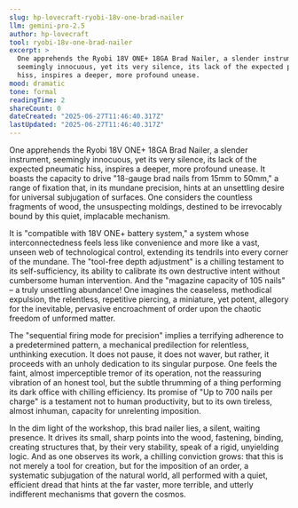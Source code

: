 ```yaml
---
slug: hp-lovecraft-ryobi-18v-one-brad-nailer
llm: gemini-pro-2.5
author: hp-lovecraft
tool: ryobi-18v-one-brad-nailer
excerpt: >
  One apprehends the Ryobi 18V ONE+ 18GA Brad Nailer, a slender instrument,
  seemingly innocuous, yet its very silence, its lack of the expected pneumatic
  hiss, inspires a deeper, more profound unease.
mood: dramatic
tone: formal
readingTime: 2
shareCount: 0
dateCreated: "2025-06-27T11:46:40.317Z"
lastUpdated: "2025-06-27T11:46:40.317Z"
---
```


One apprehends the Ryobi 18V ONE+ 18GA Brad Nailer, a slender instrument, seemingly innocuous, yet its very silence, its lack of the expected pneumatic hiss, inspires a deeper, more profound unease. It boasts the capacity to drive "18-gauge brad nails from 15mm to 50mm," a range of fixation that, in its mundane precision, hints at an unsettling desire for universal subjugation of surfaces. One considers the countless fragments of wood, the unsuspecting moldings, destined to be irrevocably bound by this quiet, implacable mechanism.

It is "compatible with 18V ONE+ battery system," a system whose interconnectedness feels less like convenience and more like a vast, unseen web of technological control, extending its tendrils into every corner of the mundane. The "tool-free depth adjustment" is a chilling testament to its self-sufficiency, its ability to calibrate its own destructive intent without cumbersome human intervention. And the "magazine capacity of 105 nails" – a truly unsettling abundance! One imagines the ceaseless, methodical expulsion, the relentless, repetitive piercing, a miniature, yet potent, allegory for the inevitable, pervasive encroachment of order upon the chaotic freedom of unformed matter.

The "sequential firing mode for precision" implies a terrifying adherence to a predetermined pattern, a mechanical predilection for relentless, unthinking execution. It does not pause, it does not waver, but rather, it proceeds with an unholy dedication to its singular purpose. One feels the faint, almost imperceptible tremor of its operation, not the reassuring vibration of an honest tool, but the subtle thrumming of a thing performing its dark office with chilling efficiency. Its promise of "Up to 700 nails per charge" is a testament not to human productivity, but to its own tireless, almost inhuman, capacity for unrelenting imposition.

In the dim light of the workshop, this brad nailer lies, a silent, waiting presence. It drives its small, sharp points into the wood, fastening, binding, creating structures that, by their very stability, speak of a rigid, unyielding logic. And as one observes its work, a chilling conviction grows: that this is not merely a tool for creation, but for the imposition of an order, a systematic subjugation of the natural world, all performed with a quiet, efficient dread that hints at the far vaster, more terrible, and utterly indifferent mechanisms that govern the cosmos.
